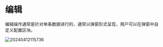 # 编辑

编辑操作通常是针对单条数据进行的，通常以弹窗形式呈现，用户可以在弹窗中自定义配置区块。

![20240412115736](https://nocobase-docs.oss-cn-beijing.aliyuncs.com/20240412115736.png)